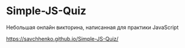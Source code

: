 # Simple-JS-Quiz
Небольшая онлайн викторина, написанная для практики JavaScript

https://savchhenko.github.io/Simple-JS-Quiz/
